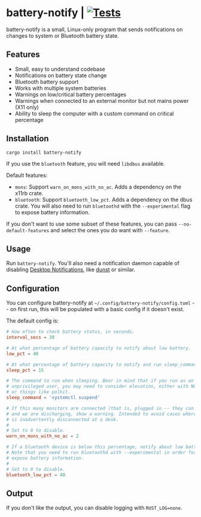 # battery-notify | [![Tests](https://img.shields.io/github/actions/workflow/status/cdown/battery-notify/ci.yml?branch=master)](https://github.com/cdown/battery-notify/actions?query=branch%3Amaster)

battery-notify is a small, Linux-only program that sends notifications on
changes to system or Bluetooth battery state.

## Features

- Small, easy to understand codebase
- Notifications on battery state change
- Bluetooth battery support
- Works with multiple system batteries
- Warnings on low/critical battery percentages
- Warnings when connected to an external monitor but not mains power (X11 only)
- Ability to sleep the computer with a custom command on critical percentage

## Installation

    cargo install battery-notify

If you use the `bluetooth` feature, you will need `libdbus` available.

Default features:

- `mons`: Support `warn_on_mons_with_no_ac`. Adds a dependency on the x11rb
  crate.
- `bluetooth`: Support `bluetooth_low_pct`. Adds a dependency on the dbus
  crate. You will also need to run `bluetoothd` with the `--experimental` flag
  to expose battery information.

If you don't want to use some subset of these features, you can pass
`--no-default-features` and select the ones you do want with `--feature`.

## Usage

Run `battery-notify`. You'll also need a notification daemon capable of
disabling [Desktop Notifications][], like
[dunst](https://github.com/dunst-project/dunst) or similar.

## Configuration

You can configure battery-notify at `~/.config/battery-notify/config.toml` --
on first run, this will be populated with a basic config if it doesn't exist.

The default config is:

```toml
# How often to check battery status, in seconds.
interval_secs = 30

# At what percentage of battery capacity to notify about low battery.
low_pct = 40

# At what percentage of battery capacity to notify and run sleep_command.
sleep_pct = 15

# The command to run when sleeping. Bear in mind that if you run as an
# unprivileged user, you may need to consider elevation, either with NOPASSWD
# or things like polkit.
sleep_command = 'systemctl suspend'

# If this many monitors are connected (that is, plugged in -- they can be off)
# and we are discharging, show a warning. Intended to avoid cases where power
# is inadvertently disconnected at a desk.
#
# Set to 0 to disable.
warn_on_mons_with_no_ac = 2

# If a bluetooth device is below this percentage, notify about low battery.
# Note that you need to run bluetoothd with --experimental in order for it to
# expose battery information.
#
# Set to 0 to disable.
bluetooth_low_pct = 40
```

## Output

If you don't like the output, you can disable logging with `RUST_LOG=none`.

[Desktop Notifications]: https://specifications.freedesktop.org/notification-spec/latest/
